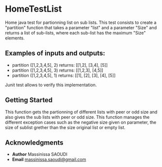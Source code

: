 # HomeTestList
Home java test for partionning list on sub lists. This test consists to create a "partition" function that takes a parameter "list" and 
a parameter "Size" and returns a list of sub-lists, where each sub-list has the maximum "Size" elements.

## Examples of inputs and outputs:

* partition ([1,2,3,4,5], 2) returns: [[1,2], [3,4], [5]]
* partition ([1,2,3,4,5], 3) returns: [[1,2,3], [4,5]]
* partition ([1,2,3,4,5], 1) returns: [[1], [2], [3], [4], [5]]

Junit test allows to verify this implementation.

## Getting Started

This function gets the partionning of different lists with peer or odd size and also gives the sub lists with peer or odd size.
This function manages the different exception cases such as the negative size given on parameter, the size of sublist grether than the size original list or empty list. 

## Acknowledgments

* **Author**  Massinissa SAOUDI 
* **Email**  massinissa.saoudi@gmail.com
